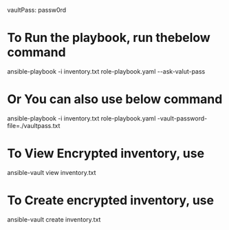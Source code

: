 vaultPass: passw0rd

# To Run the playbook, run thebelow command
ansible-playbook -i inventory.txt role-playbook.yaml --ask-valut-pass

# Or You can also use below command
ansible-playbook -i inventory.txt role-playbook.yaml -vault-password-file=./vaultpass.txt

# To View Encrypted inventory, use
ansible-vault view inventory.txt

# To Create encrypted inventory, use
ansible-vault create inventory.txt

